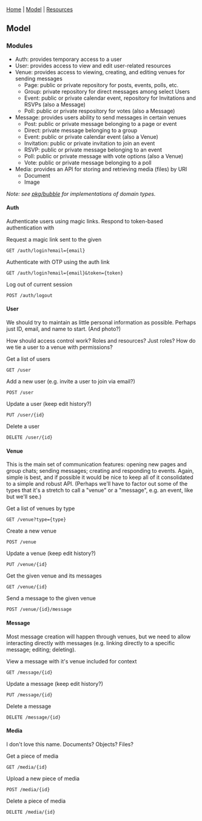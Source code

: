 [Home](github.com/nikovacevic/bubble) | [Model](./MODEL.md) | [Resources](./RESOURCES.md)

## Model

### Modules
- Auth: provides temporary access to a user
- User: provides access to view and edit user-related resources
- Venue: provides access to viewing, creating, and editing venues for sending messages
  - Page: public or private repository for posts, events, polls, etc.
  - Group: private repository for direct messages among select Users
  - Event: public or private calendar event, repository for Invitations and RSVPs (also a Message)
  - Poll: public or private respository for votes (also a Message)
- Message: provides users ability to send messages in certain venues
  - Post: public or private message belonging to a page or event
  - Direct: private message belonging to a group
  - Event: public or private calendar event (also a Venue)
  - Invitation: public or private invitation to join an event
  - RSVP: public or private message belonging to an event
  - Poll: public or private message with vote options (also a Venue)
  - Vote: public or private message belonging to a poll
- Media: provides an API for storing and retrieving media (files) by URI
  - Document
  - Image

_Note: see [pkg/bubble](https://github.com/nikovacevic/bubble/tree/master/pkg/bubble) for implementations of domain types._

#### Auth
Authenticate users using magic links. Respond to token-based authentication with

Request a magic link sent to the given
```
GET /auth/login?email={email}
```
Authenticate with OTP using the auth link
```
GET /auth/login?email={email}&token={token}
```
Log out of current session
```
POST /auth/logout
```

#### User
We should try to maintain as little personal information as possible. Perhaps just ID, email, and name to start. (And photo?)

How should access control work? Roles and resources? Just roles? How do we tie a user to a venue with permissions?

Get a list of users
```
GET /user
```
Add a new user (e.g. invite a user to join via email?)
```
POST /user
```
Update a user (keep edit history?)
```
PUT /user/{id}
```
Delete a user
```
DELETE /user/{id}
```

#### Venue
This is the main set of communication features: opening new pages and group chats; sending messages; creating and responding to events. Again, simple is best, and if possible it would be nice to keep all of it consolidated to a simple and robust API. (Perhaps we'll have to factor out some of the types that it's a stretch to call a "venue" or a "message", e.g. an event, like but we'll see.)

Get a list of venues by type
```
GET /venue?type={type}
```
Create a new venue
```
POST /venue
```
Update a venue (keep edit history?)
```
PUT /venue/{id}
```
Get the given venue and its messages
```
GET /venue/{id}
```
Send a message to the given venue
```
POST /venue/{id}/message
```

#### Message
Most message creation will happen through venues, but we need to allow interacting directly with messages (e.g. linking directly to a specific message; editing; deleting).

View a message with it's venue included for context
```
GET /message/{id}
```
Update a message (keep edit history?)
```
PUT /message/{id}
```
Delete a message
```
DELETE /message/{id}
```

#### Media
I don't love this name. Documents? Objects? Files?

Get a piece of media
```
GET /media/{id}
```
Upload a new piece of media
```
POST /media/{id}
```
Delete a piece of media
```
DELETE /media/{id}
```
